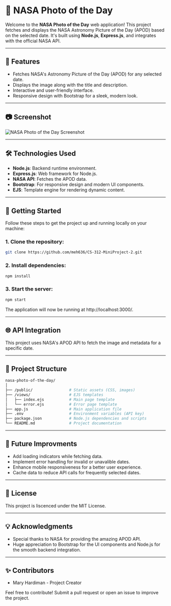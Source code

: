# 🚀 NASA Photo of the Day

Welcome to the **NASA Photo of the Day** web application! This project fetches and displays the NASA Astronomy Picture of the Day (APOD) based on the selected date. It's built using **Node.js**, **Express.js**, and integrates with the official NASA API.

---

## 🌟 Features

- Fetches NASA's Astronomy Picture of the Day (APOD) for any selected date.
- Displays the image along with the title and description.
- Interactive and user-friendly interface.
- Responsive design with Bootstrap for a sleek, modern look.

---

## 📷 Screenshot

![NASA Photo of the Day Screenshot](path/to/your/screenshot.png)

---

## 🛠️ Technologies Used

- **Node.js**: Backend runtime environment.
- **Express.js**: Web framework for Node.js.
- **NASA API**: Fetches the APOD data.
- **Bootstrap**: For responsive design and modern UI components.
- **EJS**: Template engine for rendering dynamic content.

---

## 🚀 Getting Started

Follow these steps to get the project up and running locally on your machine:

### 1. Clone the repository:

```bash
git clone https://github.com/meh636/CS-312-MiniProject-2.git
```
### 2. Install dependencies:
```bash
npm install
```
### 3. Start the server:
```bash
npm start
```
The application will now be running at http://localhost:3000/.

---

## 🌐 API Integration

This project uses NASA's APOD API to fetch the image and metadata for a specific date.

---

## 📂 Project Structure

```bash
nasa-photo-of-the-day/
│
├── /public/                # Static assets (CSS, images)
├── /views/                 # EJS templates
│   ├── index.ejs           # Main page template
│   └── error.ejs           # Error page template
├── app.js                  # Main application file
├── .env                    # Environment variables (API key)
├── package.json            # Node.js dependencies and scripts
└── README.md               # Project documentation
```

---

## 🚧 Future Improvments

- Add loading indicators while fetching data.
- Implement error handling for invalid or unavalible dates.
- Enhance mobile responsiveness for a better user experience.
- Cache data to reduce API calls for frequently selected dates.

---

## 📝 License

This project is liscenced under the MIT License.

---

## 💡 Acknowledgments

- Special thanks to NASA for providing the amazing APOD API.
- Huge appreciation to Bootstrap for the UI components and Node.js for the smooth backend integration.

---

## ✨ Contributors

- Mary Hardiman - Project Creator

Feel free to contribute! Submit a pull request or open an issue to improve the project. 
  


